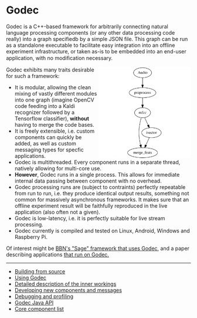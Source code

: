 Godec
===================

Godec is a C++-based framework for arbitrarily connecting natural language processing components (or any other data processing code really) into a graph specifiedb by a simple JSON file. This graph can be run as a standalone executable to facilitate easy integration into an offline experiment infrastructure, or taken as-is to be embedded into an end-user application, with no modiﬁcation necessary. 

<img align="right" src="doc/RPi_trans_graph.png" height="250px" />

Godec exhibits many traits desirable for such a framework:

- It is modular, allowing the clean mixing of vastly different modules into one graph (imagine OpenCV code feeding into a Kaldi recognizer followed by a Tensorflow classifier), **without** having to merge the code bases.
- It is freely extensible, i.e. custom components can quickly be added, as well as custom messaging types for specfic applications.
- Godec is multithreaded. Every component runs in a separate thread, natively allowing for multi-core use.
- **However**, Godec runs in a single process. This allows for immediate internal data passing between component with no overhead.
- Godec processing runs are (subject to contraints) perfectly repeatable from run to run, i.e. they produce identical output results, something not common for massively asynchronous frameworks. It makes sure that an offline experiment result will be faithfully reproduced in the live application (also often not a given).
- Godec is low-latency, i.e. it is perfectly suitable for live stream processing.
- Godec currently is compiled and tested on Linux, Android, Windows and Raspberry Pi.

<!-- The Interspeech announcement paper for this open-source project [can be found here.](http://hopefully_accepted) -->

Of interest might be [BBN's "Sage" framework that uses Godec](https://www.researchgate.net/publication/307889439_Sage_The_New_BBN_Speech_Processing_Platform), and a paper describing applications [that run on Godec.](https://www.researchgate.net/publication/319292616_Applications_of_the_BBN_Sage_Speech_Processing_Platform)

----

* [Building from source](doc/Building.md)  
* [Using Godec](doc/UsingGodec.md)  
* [Detailed description of the inner workings](doc/Details.md)
* [Developing new components and messages](doc/Development.md)
* [Debugging and profiling](doc/Profiling.md)
* [Godec Java API](java/README.md)
* [Core component list](doc/CoreComponents.md)


